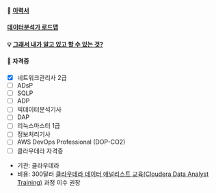 #### 📃 [이력서](https://jiwontwopunch.notion.site/1123e2a4ccdd476384f7118e8b4c4710?pvs=4)
#### [데이터분석가 로드맵](https://jiwontwopunch.notion.site/a53e39a51d7e4dc2add40a3f896539fc?pvs=4)
#### 💡 [그래서 내가 알고 있고 할 수 있는 것?](https://jiwontwopunch.notion.site/177afad64f2c4920aa95e4a4270722f8?pvs=4)
#### 🪪 자격증
- [x]  네트워크관리사 2급
- [ ]  ADsP
- [ ]  SQLP
- [ ]  ADP
- [ ]  빅데이터분석기사
- [ ]  DAP
- [ ]  리눅스마스터 1급
- [ ]  정보처리기사
- [ ]  AWS DevOps Professional (DOP-CO2)
- [ ]  클라우데라 자격증
- 기관: 클라우데라
- 비용: 300달러
[클라우데라 데이터 애널리스트 교육(Cloudera Data Analyst Training)](https://www.cloudera.com/more/training/courses/data-analyst-training.html?course=data-analyst&loc=online) 과정 이수 권장


